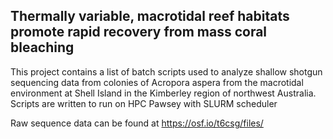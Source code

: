 ## Thermally variable, macrotidal reef habitats promote rapid recovery from mass coral bleaching
This project contains a list of batch scripts used to analyze shallow shotgun sequencing data from colonies of Acropora aspera from the macrotidal environment at Shell Island in the Kimberley region of northwest Australia. Scripts are written to run on HPC Pawsey with SLURM scheduler

Raw sequence data can be found at https://osf.io/t6csg/files/ 
